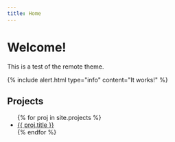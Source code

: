 ```yaml
---
title: Home
---
```

# Welcome!
This is a test of the remote theme.

{% include alert.html type="info" content="It works!" %}

## Projects

<ul class="project-list">
{% for proj in site.projects %}
  <li><a href="{{ proj.url | relative_url }}">{{ proj.title }}</a></li>
{% endfor %}
</ul>